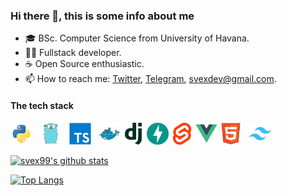### Hi there 👋, this is some info about me

- 🎓 BSc. Computer Science from University of Havana.
- 🧑‍💻 Fullstack developer.
- ☕️ Open Source enthusiastic.
- 📫 How to reach me: [Twitter](https://twitter.com/svexdev), [Telegram](https://t.me/svex99), svexdev@gmail.com.

#### The tech stack
<img src="https://raw.githubusercontent.com/devicons/devicon/master/icons/python/python-original.svg" alt="Python" width="35" height="35"/> &nbsp; 
<img src="https://raw.githubusercontent.com/devicons/devicon/master/icons/go/go-original.svg" alt="Go" width="35" height="35"/> &nbsp;
<img src="https://raw.githubusercontent.com/devicons/devicon/master/icons/typescript/typescript-original.svg" alt="TypeScript" width="35" height="35"/> &nbsp;
<img src="https://raw.githubusercontent.com/devicons/devicon/master/icons/docker/docker-original.svg" alt="Docker" width="35" height="35"/>
<img src="https://raw.githubusercontent.com/devicons/devicon/master/icons/django/django-plain.svg" alt="Django" width="35" height="35"/>
<img src="https://raw.githubusercontent.com/devicons/devicon/master/icons/fastapi/fastapi-original.svg" alt="FastAPI" width="35" height="35"/>
<img src="https://raw.githubusercontent.com/devicons/devicon/master/icons/svelte/svelte-original.svg" alt="Svelte" width="35" height="35"/>
<img src="https://raw.githubusercontent.com/devicons/devicon/master/icons/vuejs/vuejs-original.svg" alt="Vue.js" width="35" height="35"/>
<img src="https://raw.githubusercontent.com/devicons/devicon/master/icons/html5/html5-original.svg" alt="HTML5" width="35" height="35"/> &nbsp;
<img src="https://raw.githubusercontent.com/devicons/devicon/master/icons/tailwindcss/tailwindcss-plain.svg" alt="TailwindCSS" width="35" height="35"/> &nbsp;

[![svex99's github stats](https://github-readme-stats.vercel.app/api?username=svex99&theme=dark&show_icons=true&count_private=true)](https://github.com/anuraghazra/github-readme-stats)

[![Top Langs](https://github-readme-stats.vercel.app/api/top-langs/?username=svex99&layout=compact&langs_count=8)](https://github.com/anuraghazra/github-readme-stats)
